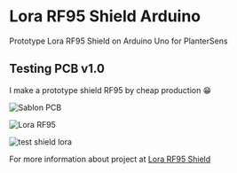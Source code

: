# Lora RF95 Shield Arduino
Prototype Lora RF95 Shield on Arduino Uno for PlanterSens

## Testing PCB v1.0
I make a prototype shield RF95 by cheap production 😁

![Sablon PCB](https://raw.githubusercontent.com/agungfadilnur/Shield-LoRa-RF-96-Arduino-Uno/main/Sablon%20PCB.jpg)

![Lora RF95](https://raw.githubusercontent.com/agungfadilnur/Shield-LoRa-RF-96-Arduino-Uno/main/LoRa%20RF95.jpg)

![test shield lora](https://raw.githubusercontent.com/agungfadilnur/Shield-LoRa-RF-96-Arduino-Uno/main/test%20pcb%20shield%20lora.gif)

For more information about project at  [Lora RF95 Shield](https://agungfadilnur.github.io)
